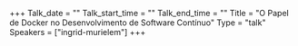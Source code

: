 +++
Talk_date = ""
Talk_start_time = ""
Talk_end_time = ""
Title = "O Papel de Docker no Desenvolvimento de Software Contínuo"
Type = "talk"
Speakers = ["ingrid-murielem"]
+++
